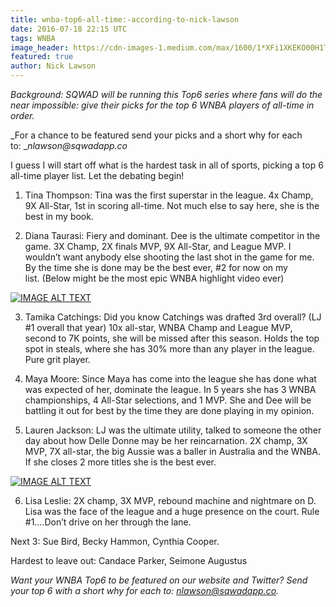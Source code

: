 ```yaml
---
title: wnba-top6-all-time:-according-to-nick-lawson
date: 2016-07-18 22:15 UTC
tags: WNBA
image_header: https://cdn-images-1.medium.com/max/1600/1*XFi1XKEKO00H1TEhZc0RxA.png
featured: true
author: Nick Lawson
---
```


_Background: SQWAD will be running this Top6 series where fans will do the near impossible: give their picks for the top 6 WNBA players of all-time in order._

_For a chance to be featured send your picks and a short why for each to: __nlawson@sqwadapp.co_

I guess I will start off what is the hardest task in all of sports, picking a top 6 all-time player list. Let the debating begin!

1) Tina Thompson: Tina was the first superstar in the league. 4x Champ, 9X All-Star, 1st in scoring all-time. Not much else to say here, she is the best in my book.

2) Diana Taurasi: Fiery and dominant. Dee is the ultimate competitor in the game. 3X Champ, 2X finals MVP, 9X All-Star, and League MVP. I wouldn’t want anybody else shooting the last shot in the game for me. By the time she is done may be the best ever, #2 for now on my list. (Below might be the most epic WNBA highlight video ever)

[![IMAGE ALT TEXT](http://img.youtube.com/vi/JPPWS9xTHBc/0.jpg)](https://youtu.be/JPPWS9xTHBc "Candace Parker Mix")

3) Tamika Catchings: Did you know Catchings was drafted 3rd overall? (LJ #1 overall that year) 10x all-star, WNBA Champ and League MVP, second to 7K points, she will be missed after this season. Holds the top spot in steals, where she has 30% more than any player in the league. Pure grit player.

4) Maya Moore: Since Maya has come into the league she has done what was expected of her, dominate the league. In 5 years she has 3 WNBA championships, 4 All-Star selections, and 1 MVP. She and Dee will be battling it out for best by the time they are done playing in my opinion.

5) Lauren Jackson: LJ was the ultimate utility, talked to someone the other day about how Delle Donne may be her reincarnation. 2X champ, 3X MVP, 7X all-star, the big Aussie was a baller in Australia and the WNBA. If she closes 2 more titles she is the best ever.

[![IMAGE ALT TEXT](http://img.youtube.com/vi/cJT9f41UFIM/0.jpg)](https://youtu.be/cJT9f41UFIM "Lauren Jackson Mix")

6) Lisa Leslie: 2X champ, 3X MVP, rebound machine and nightmare on D. Lisa was the face of the league and a huge presence on the court. Rule #1….Don’t drive on her through the lane.

Next 3: Sue Bird, Becky Hammon, Cynthia Cooper.

Hardest to leave out: Candace Parker, Seimone Augustus

_Want your WNBA Top6 to be featured on our website and Twitter? Send your top 6 with a short why for each to: nlawson@sqwadapp.co._